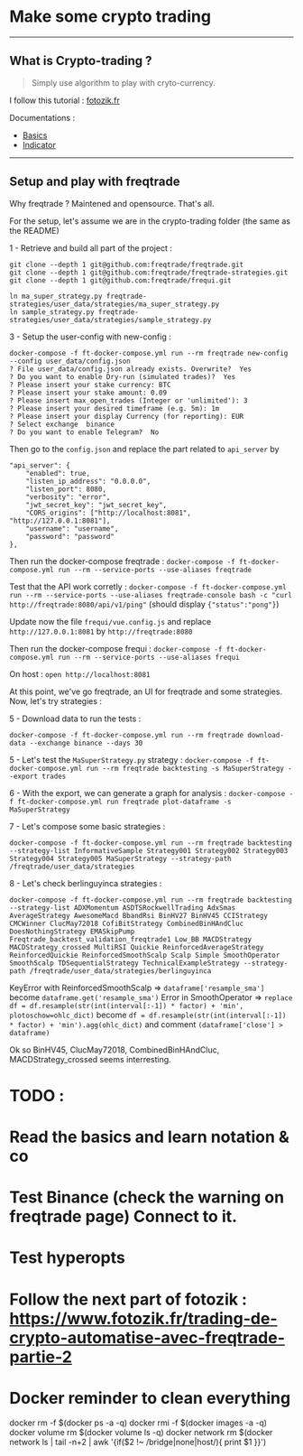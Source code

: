 # Make some crypto trading

----
## What is Crypto-trading ?
> Simply use algorithm to play with cryto-currency.

I follow this tutorial : [fotozik.fr](https://www.fotozik.fr/trading-de-crypto-automatise-avec-freqtrade)

Documentations :

* [Basics](https://www.freqtrade.io/en/latest/bot-basics/)
* [Indicator](https://github.com/mrjbq7/ta-lib/blob/fff6182033e6ae48e31c99cd639c97077637672a/docs/index.md)


----
## Setup and play with freqtrade

Why freqtrade ? Maintened and opensource. That's all.

For the setup, let's assume we are in the crypto-trading folder (the same as the README)

1 - Retrieve and build all part of the project :

```
git clone --depth 1 git@github.com:freqtrade/freqtrade.git
git clone --depth 1 git@github.com:freqtrade/freqtrade-strategies.git
git clone --depth 1 git@github.com:freqtrade/frequi.git

ln ma_super_strategy.py freqtrade-strategies/user_data/strategies/ma_super_strategy.py
ln sample_strategy.py freqtrade-strategies/user_data/strategies/sample_strategy.py
```

3 - Setup the user-config with new-config :

```
docker-compose -f ft-docker-compose.yml run --rm freqtrade new-config --config user_data/config.json
? File user_data/config.json already exists. Overwrite?  Yes
? Do you want to enable Dry-run (simulated trades)?  Yes
? Please insert your stake currency: BTC
? Please insert your stake amount: 0.09
? Please insert max_open_trades (Integer or 'unlimited'): 3
? Please insert your desired timeframe (e.g. 5m): 1m
? Please insert your display Currency (for reporting): EUR
? Select exchange  binance
? Do you want to enable Telegram?  No
```

Then go to the `config.json` and replace the part related to `api_server` by

    "api_server": {
        "enabled": true,
        "listen_ip_address": "0.0.0.0",
        "listen_port": 8080,
        "verbosity": "error",
        "jwt_secret_key": "jwt_secret_key",
        "CORS_origins": ["http://localhost:8081", "http://127.0.0.1:8081"],
        "username": "username",
        "password": "password"
    },

Then run the docker-compose freqtrade :  `docker-compose -f ft-docker-compose.yml run --rm --service-ports --use-aliases freqtrade`

Test that the API work corretly : `docker-compose -f ft-docker-compose.yml run --rm --service-ports --use-aliases freqtrade-console bash -c "curl http://freqtrade:8080/api/v1/ping"` (should display `{"status":"pong"}`)

Update now the file `frequi/vue.config.js` and replace `http://127.0.0.1:8081` by `http://freqtrade:8080`

Then run the docker-compose frequi :  `docker-compose -f ft-docker-compose.yml run --rm --service-ports --use-aliases frequi`

On host : `open http://localhost:8081`

At this point, we've go freqtrade, an UI for freqtrade and some strategies. Now, let's try strategies :

5 - Download data to run the tests :

`docker-compose -f ft-docker-compose.yml run --rm freqtrade download-data --exchange binance --days 30`

5 - Let's test the `MaSuperStrategy.py` strategy : `docker-compose -f ft-docker-compose.yml run --rm freqtrade backtesting -s MaSuperStrategy --export trades`

6 - With the export, we can generate a graph for analysis : `docker-compose -f ft-docker-compose.yml run freqtrade plot-dataframe -s MaSuperStrategy`

7 - Let's compose some basic strategies :
```
docker-compose -f ft-docker-compose.yml run --rm freqtrade backtesting --strategy-list InformativeSample Strategy001 Strategy002 Strategy003 Strategy004 Strategy005 MaSuperStrategy --strategy-path /freqtrade/user_data/strategies
```

8 - Let's check berlinguyinca strategies :

```
docker-compose -f ft-docker-compose.yml run --rm freqtrade backtesting --strategy-list ADXMomentum ASDTSRockwellTrading AdxSmas AverageStrategy AwesomeMacd BbandRsi BinHV27 BinHV45 CCIStrategy CMCWinner ClucMay72018 CofiBitStrategy CombinedBinHAndCluc DoesNothingStrategy EMASkipPump Freqtrade_backtest_validation_freqtrade1 Low_BB MACDStrategy MACDStrategy_crossed MultiRSI Quickie ReinforcedAverageStrategy ReinforcedQuickie ReinforcedSmoothScalp Scalp Simple SmoothOperator SmoothScalp TDSequentialStrategy TechnicalExampleStrategy --strategy-path /freqtrade/user_data/strategies/berlinguyinca
```

KeyError with ReinforcedSmoothScalp => `dataframe['resample_sma']` become `dataframe.get('resample_sma')`
Error in SmoothOperator => `replace df = df.resample(str(int(interval[:-1]) * factor) + 'min', plotoschow=ohlc_dict)` become  `df = df.resample(str(int(interval[:-1]) * factor) + 'min').agg(ohlc_dict)` and comment `(dataframe['close'] > dataframe)`


Ok so BinHV45, ClucMay72018, CombinedBinHAndCluc, MACDStrategy_crossed seems interresting.

# TODO :
# Read the basics and learn notation & co
# Test Binance (check the warning on freqtrade page) Connect to it.
# Test hyperopts

# Follow the next part of fotozik : https://www.fotozik.fr/trading-de-crypto-automatise-avec-freqtrade-partie-2

# Docker reminder to clean everything
docker rm -f $(docker ps -a -q)
docker rmi -f $(docker images -a -q)
docker volume rm $(docker volume ls -q)
docker network rm $(docker network ls | tail -n+2 | awk '{if($2 !~ /bridge|none|host/){ print $1 }}')
